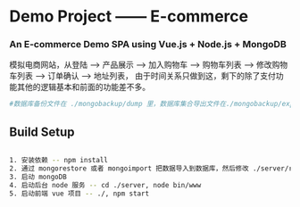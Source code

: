 # Demo Project —— E-commerce

### An E-commerce Demo SPA using Vue.js + Node.js + MongoDB

模拟电商网站，从登陆 --> 产品展示 --> 加入购物车 --> 购物车列表 --> 修改购物车列表 --> 订单确认 --> 地址列表，
由于时间关系只做到这，剩下的除了支付功能其他的逻辑基本和前面的功能差不多。

``` bash
#数据库备份文件在 ./mongobackup/dump 里，数据库集合导出文件在./mongobackup/export 里，后端代码在 ./server 下

```

## Build Setup

``` bash

1. 安装依赖 -- npm install
2. 通过 mongorestore 或者 mongoimport 把数据导入到数据库，然后修改 ./server/routers/users.js， 确保数据库连接正确。
3. 启动 mongoDB
4. 启动后台 node 服务 -- cd ./server, node bin/www
5. 启动前端 vue 项目 -- ./, npm start
```
